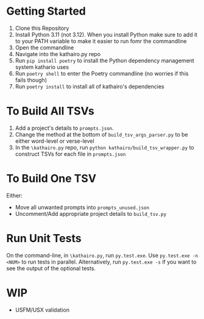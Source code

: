 # Getting Started
1. Clone this Repository
2. Install Python 3.11 (not 3.12).  When you install Python make sure to add it to your PATH variable to make it easier to run fomr the commandline
3. Open the commandline
4. Navigate into the kathairo.py repo
5. Run `pip install poetry` to install the Python dependency management system kathario uses
6. Run `poetry shell` to enter the Poetry commandline (no worries if this fails though)
7. Run `poetry install` to install all of kathairo's dependencies 

# To Build All TSVs
1. Add a project's details to `prompts.json`.
2. Change the method at the bottom of `build_tsv_args_parser.py` to be either word-level or verse-level
3. In the `\kathairo.py` repo, run `python kathairo/build_tsv_wrapper.py` to construct TSVs for each file in `prompts.json`

# To Build One TSV
Either:
- Move all unwanted prompts into `prompts_unused.json`
- Uncomment/Add appropriate project details to `build_tsv.py`

# Run Unit Tests
On the command-line, in `\kathairo.py`, run `py.test.exe`.  Use `py.test.exe -n <NUM>` to run tests in parallel.  Alternatively, run `py.test.exe -s` if you want to see the output of the optional tests.

# WIP
- USFM/USX validation